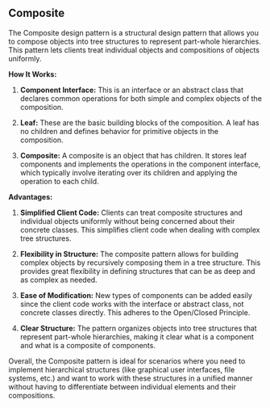 ## Composite

The Composite design pattern is a structural design pattern that allows you to compose objects into tree structures to represent part-whole hierarchies. This pattern lets clients treat individual objects and compositions of objects uniformly.

**How It Works:**

1. **Component Interface:** This is an interface or an abstract class that declares common operations for both simple and complex objects of the composition.

2. **Leaf:** These are the basic building blocks of the composition. A leaf has no children and defines behavior for primitive objects in the composition.

3. **Composite:** A composite is an object that has children. It stores leaf components and implements the operations in the component interface, which typically involve iterating over its children and applying the operation to each child.

**Advantages:**

1. **Simplified Client Code:** Clients can treat composite structures and individual objects uniformly without being concerned about their concrete classes. This simplifies client code when dealing with complex tree structures.

2. **Flexibility in Structure:** The composite pattern allows for building complex objects by recursively composing them in a tree structure. This provides great flexibility in defining structures that can be as deep and as complex as needed.

3. **Ease of Modification:** New types of components can be added easily since the client code works with the interface or abstract class, not concrete classes directly. This adheres to the Open/Closed Principle.

4. **Clear Structure:** The pattern organizes objects into tree structures that represent part-whole hierarchies, making it clear what is a component and what is a composite of components.

Overall, the Composite pattern is ideal for scenarios where you need to implement hierarchical structures (like graphical user interfaces, file systems, etc.) and want to work with these structures in a unified manner without having to differentiate between individual elements and their compositions.
